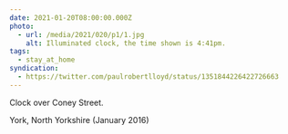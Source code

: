 ```yaml
---
date: 2021-01-20T08:00:00.000Z
photo:
  - url: /media/2021/020/p1/1.jpg
    alt: Illuminated clock, the time shown is 4:41pm.
tags:
  - stay_at_home
syndication:
  - https://twitter.com/paulrobertlloyd/status/1351844226422726663
---
```


Clock over Coney Street.

York, North Yorkshire (January 2016)
